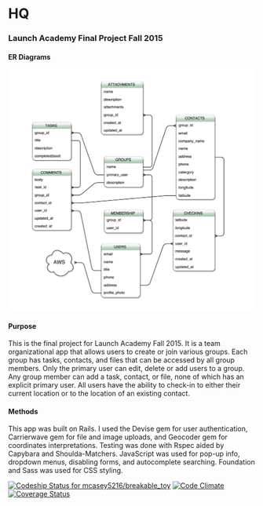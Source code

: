 # HQ
### Launch Academy Final Project Fall 2015

#### ER Diagrams
![alt text](app/assets/images/breakable_toy_er.jpg "Title")

#### Purpose
This is the final project for Launch Academy Fall 2015.  It is a team organizational app that allows users to create or join various groups.  Each group has tasks, contacts, and files that can be accessed by all group members.  Only the primary user can edit, delete or add users to a group. Any group member can add a task, contact, or file, none of which has an explicit primary user.  All users have the ability to check-in to either their current location or to the location of an existing contact.

#### Methods
This app was built on Rails.  I used the Devise gem for user authentication, Carrierwave gem for file and image uploads, and Geocoder gem for coordinates interpretations.  Testing was done with Rspec aided by Capybara and Shoulda-Matchers. JavaScript was used for pop-up info, dropdown menus, disabling forms, and autocomplete searching. Foundation and Sass was used for CSS styling.

[ ![Codeship Status for mcasey5216/breakable_toy](https://codeship.com/projects/56801700-4c14-0133-f87b-52f9a5c2dd44/status?branch=master)](https://codeship.com/projects/106345)
[![Code Climate](https://codeclimate.com/repos/56128a5fe30ba00726002322/badges/7895a013cd285c6efc44/gpa.svg)](https://codeclimate.com/repos/56128a5fe30ba00726002322/feed)
[![Coverage Status](https://coveralls.io/repos/mcasey5216/breakable_toy/badge.svg?branch=master&service=github)](https://coveralls.io/github/mcasey5216/breakable_toy?branch=master)
